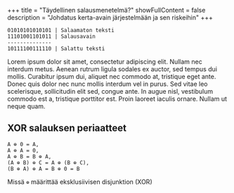 +++
title = "Täydellinen salausmenetelmä?"
showFullContent = false 
description = "Johdatus kerta-avain järjestelmään ja sen riskeihin"
+++

    01010101010101 | Salaamaton teksti
    11101001101011 | Salausavain
    --------------
    10111100111110 | Salattu teksti

Lorem ipsum dolor sit amet, consectetur adipiscing elit. Nullam nec interdum metus. Aenean rutrum ligula sodales ex auctor, sed tempus dui mollis. Curabitur ipsum dui, aliquet nec commodo at, tristique eget ante. Donec quis dolor nec nunc mollis interdum vel in purus. Sed vitae leo scelerisque, sollicitudin elit sed, congue ante. In augue nisl, vestibulum commodo est a, tristique porttitor est. Proin laoreet iaculis ornare. Nullam ut neque quam.


## XOR salauksen periaatteet

```
A ⊕ 0 = A,
A ⊕ A = 0,
A ⊕ B = B ⊕ A,
(A ⊕ B) ⊕ C = A ⊕ (B ⊕ C),
(B ⊕ A) ⊕ A = B ⊕ 0 = B
```
Missä `⊕` määrittää eksklusiivisen disjunktion (XOR)